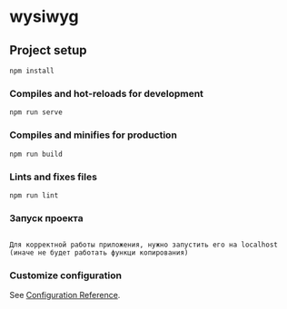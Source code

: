 # wysiwyg

## Project setup
```
npm install
```

### Compiles and hot-reloads for development
```
npm run serve
```

### Compiles and minifies for production
```
npm run build
```

### Lints and fixes files
```
npm run lint
```

### Запуск проекта
```

Для корректной работы приложения, нужно запустить его на localhost (иначе не будет работать функци копирования)

```


### Customize configuration
See [Configuration Reference](https://cli.vuejs.org/config/).
